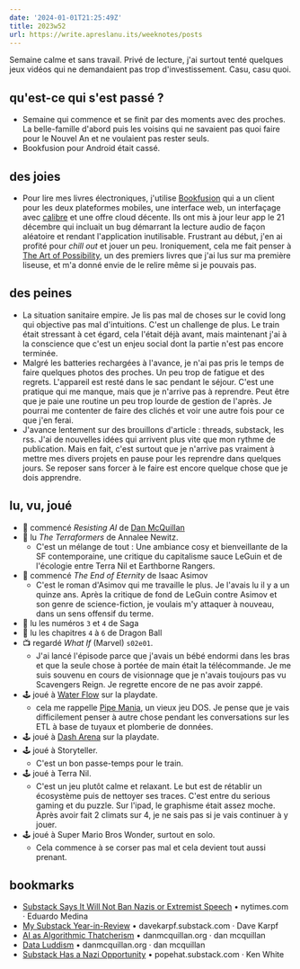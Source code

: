 ```yaml
---
date: '2024-01-01T21:25:49Z'
title: 2023w52
url: https://write.apreslanu.its/weeknotes/posts
---
```


Semaine calme et sans travail. Privé de lecture, j'ai surtout tenté quelques jeux vidéos qui ne demandaient pas trop d'investissement. Casu, casu quoi.

<!--more-->

## qu'est-ce qui s'est passé ?

- Semaine qui commence et se finit par des moments avec des proches. La belle-famille d'abord puis les voisins qui ne savaient pas quoi faire pour le Nouvel An et ne voulaient pas rester seuls.
- Bookfusion pour Android était cassé.

## des joies

- Pour lire mes livres électroniques, j'utilise [Bookfusion] qui a un client pour les deux plateformes mobiles, une interface web, un interfaçage avec [calibre] et une offre cloud décente. Ils ont mis à jour leur app le 21 décembre qui incluait un bug démarrant la lecture audio de façon aléatoire et rendant l'application inutilisable. Frustrant au début, j'en ai profité pour *chill out* et jouer un peu. Ironiquement, cela me fait penser à [The Art of Possibility], un des premiers livres que j'ai lus sur ma première liseuse, et m'a donné envie de le relire même si je pouvais pas.

[Bookfusion]: https://www.bookfusion.com/
[calibre]: https://calibre-ebook.com/
[The Art of Possibility]: https://www.goodreads.com/book/show/85697.The_Art_of_Possibility

## des peines

- La situation sanitaire empire. Je lis pas mal de choses sur le covid long qui objective pas mal d'intuitions. C'est un challenge de plus. Le train était stressant à cet égard, cela l'était déjà avant, mais maintenant j'ai à la conscience que c'est un enjeu social dont la partie n'est pas encore terminée.
- Malgré les batteries rechargées à l'avance, je n'ai pas pris le temps de faire quelques photos des proches. Un peu trop de fatigue et des regrets. L'appareil est resté dans le sac pendant le séjour. C'est une pratique qui me manque, mais que je n'arrive pas à reprendre. Peut être que je paie une routine un peu trop lourde de gestion de l'après. Je pourrai me contenter de faire des clichés et voir une autre fois pour ce que j'en ferai.
- J'avance lentement sur des brouillons d'article : threads, substack, les rss. J'ai de nouvelles idées qui arrivent plus vite que mon rythme de publication. Mais en fait, c'est surtout que je n'arrive pas vraiment à mettre mes divers projets en pause pour les reprendre dans quelques jours. Se reposer sans forcer à le faire est encore quelque chose que je dois apprendre.


## lu, vu, joué

- 📖 commencé *Resisting AI* de [Dan McQuillan]
- 📖 lu *The Terraformers* de Annalee Newitz.
  - C'est un mélange de tout : Une ambiance cosy et bienveillante de la SF contemporaine, une critique du capitalisme sauce LeGuin et de l'écologie entre Terra Nil et Earthborne Rangers.
- 📖 commencé *The End of Eternity* de Isaac Asimov
  - C'est le roman d'Asimov qui me travaille le plus. Je l'avais lu il y a un quinze ans. Après la critique de fond de LeGuin contre Asimov et son genre de science-fiction, je voulais m'y attaquer à nouveau, dans un sens offensif du terme.
- 📖 lu les numéros `3` et `4` de Saga
- 📖 lu les chapitres `4` à `6` de Dragon Ball
- 📺 regardé *What If* (Marvel) `s02e01`.
  - J'ai lancé l'épisode parce que j'avais un bébé endormi dans les bras et que la seule chose à portée de main était la télécommande. Je me suis souvenu en cours de visionnage que je n'avais toujours pas vu Scavengers Reign. Je regrette encore de ne pas avoir zappé.
- 🕹️ joué à [Water Flow] sur la playdate.
  - cela me rappelle [Pipe Mania], un vieux jeu DOS. Je pense que je vais difficilement penser à autre chose pendant les conversations sur les ETL à base de tuyaux et plomberie de données.
- 🕹️ joué à [Dash Arena] sur la playdate.
- 🕹️ joué à Storyteller.
  - C'est un bon passe-temps pour le train.
- 🕹️ joué à Terra Nil.
  - C'est un jeu plutôt calme et relaxant. Le but est de rétablir un écosystème puis de nettoyer ses traces. C'est entre du serious gaming et du puzzle. Sur l'ipad, le graphisme était assez moche. Après avoir fait 2 climats sur 4, je ne sais pas si je vais continuer à y jouer. 
- 🕹️ joué à Super Mario Bros Wonder, surtout en solo.
  - Cela commence à se corser pas mal et cela devient tout aussi prenant.

[Dan McQuillan]: https://www.danmcquillan.org/
[Water Flow]: https://play.date/games/water-flow/
[Dash Arena]: https://play.date/games/dash-arena/
[Pipe Mania]: https://en.wikipedia.org/wiki/Pipe_Mania

## bookmarks

- [Substack Says It Will Not Ban Nazis or Extremist Speech][article:0] • nytimes.com · Eduardo Medina
- [My Substack Year-in-Review][article:1] • davekarpf.substack.com · Dave Karpf
- [AI as Algorithmic Thatcherism][article:2] • danmcquillan.org · dan mcquillan
- [Data Luddism][article:3] • danmcquillan.org · dan mcquillan
- [Substack Has a Nazi Opportunity][article:4] • popehat.substack.com · Ken White

[article:0]: https://www.nytimes.com/2023/12/22/business/substack-nazis-content-moderation.html?unlocked_article_code=1.IE0.74Wf.mavMZF0fV9zN&smid=url-share
[article:1]: https://davekarpf.substack.com/p/my-substack-year-in-review-plus-some
[article:2]: https://danmcquillan.org/ai_thatcherism.html
[article:3]: https://www.danmcquillan.org/dataluddism.html
[article:4]: https://popehat.substack.com/p/substack-has-a-nazi-opportunity